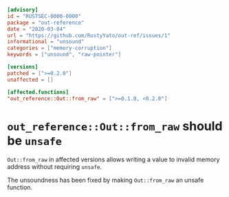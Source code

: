 ```toml
[advisory]
id = "RUSTSEC-0000-0000"
package = "out-reference"
date = "2020-03-04"
url = "https://github.com/RustyYato/out-ref/issues/1"
informational = "unsound"
categories = ["memory-corruption"]
keywords = ["unsound", "raw-pointer"]

[versions]
patched = [">=0.2.0"]
unaffected = []

[affected.functions]
"out_reference::Out::from_raw" = [">=0.1.0, <0.2.0"]
```

# `out_reference::Out::from_raw` should be `unsafe`

`Out::from_raw` in affected versions allows writing a value to invalid memory address without requiring `unsafe`.

The unsoundness has been fixed by making `Out::from_raw` an unsafe function.

